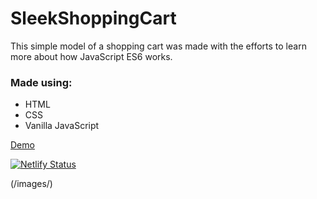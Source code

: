# SleekShoppingCart
This simple model of a shopping cart was made with the efforts to learn more about how JavaScript ES6 works.

### Made using: 
* HTML
* CSS
* Vanilla JavaScript


[Demo](https://sleekshoppingcart.netlify.app)

[![Netlify Status](https://api.netlify.com/api/v1/badges/c457f1ca-64ac-481b-81f0-18b59cdaece9/deploy-status)](https://app.netlify.com/sites/sleekshoppingcart/deploys)

(/images/)
